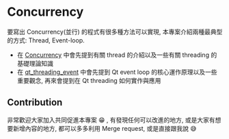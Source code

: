 # Concurrency

要寫出 Concurrency(並行) 的程式有很多種方法可以實現, 本專案介紹兩種最典型的方式: Thread, Event-loop.

- 在 [Concurrency](/Concurrency.md) 中會先提到有關 thread 的介紹以及一些有關 threading 的基礎理論知識
- 在 [qt_threading_event](/qt_threading_event.md) 中會先提到 Qt event loop 的核心運作原理以及一些重要觀念, 再來會提到在 Qt threading 如何實作與應用

## Contribution

非常歡迎大家加入共同促進本專案 :grin: , 有發現任何可以改進的地方, 或是大家有想要新增內容的地方, 都可以多多利用 Merge request, 或是直接跟我說 :sweat_smile: